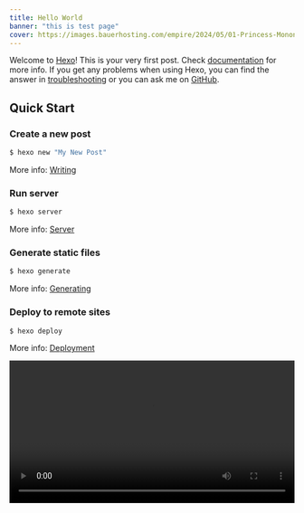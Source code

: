 ```yaml
---
title: Hello World
banner: "this is test page"
cover: https://images.bauerhosting.com/empire/2024/05/01-Princess-Mononoke.jpg?ar=16%3A9&fit=crop&crop=top&auto=format&w=1440&q=80
---
```

Welcome to [Hexo](https://hexo.io/)! This is your very first post. Check [documentation](https://hexo.io/docs/) for more info. If you get any problems when using Hexo, you can find the answer in [troubleshooting](https://hexo.io/docs/troubleshooting.html) or you can ask me on [GitHub](https://github.com/hexojs/hexo/issues).

## Quick Start

### Create a new post

``` bash
$ hexo new "My New Post"
```

More info: [Writing](https://hexo.io/docs/writing.html)

### Run server

``` bash
$ hexo server
```

More info: [Server](https://hexo.io/docs/server.html)

### Generate static files

``` bash
$ hexo generate
```

More info: [Generating](https://hexo.io/docs/generating.html)

### Deploy to remote sites

``` bash
$ hexo deploy
```

More info: [Deployment](https://hexo.io/docs/one-command-deployment.html)

<video controls width="100%">
    <source src="/videos/my-video.mp4" type="video/mp4">
    您的浏览器不支持 video 标签。
</video>
